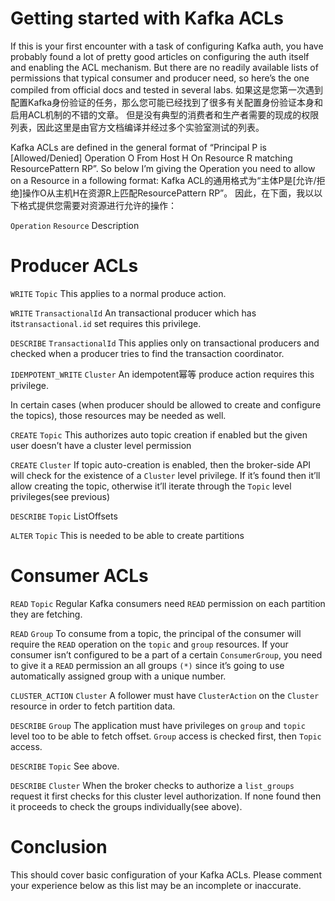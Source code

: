 # Getting started with Kafka ACLs

If this is your first encounter with a task of configuring Kafka auth, you have probably found a lot of pretty good articles on configuring the auth itself and enabling the ACL mechanism. But there are no readily available lists of permissions that typical consumer and producer need, so here’s the one compiled from official docs and tested in several labs.  如果这是您第一次遇到配置Kafka身份验证的任务，那么您可能已经找到了很多有关配置身份验证本身和启用ACL机制的不错的文章。 但是没有典型的消费者和生产者需要的现成的权限列表，因此这里是由官方文档编译并经过多个实验室测试的列表。

Kafka ACLs are defined in the general format of “Principal P is [Allowed/Denied] Operation O From Host H On Resource R matching ResourcePattern RP”. So below I’m giving the Operation you need to allow on a Resource in a following format:  Kafka ACL的通用格式为“主体P是[允许/拒绝]操作O从主机H在资源R上匹配ResourcePattern RP”。 因此，在下面，我以以下格式提供您需要对资源进行允许的操作：

`Operation` `Resource` Description

# Producer ACLs

`WRITE` `Topic` This applies to a normal produce action.

`WRITE` `TransactionalId` An transactional producer which has its`transactional.id` set requires this privilege.

`DESCRIBE` `TransactionalId` This applies only on transactional producers and checked when a producer tries to find the transaction coordinator.

`IDEMPOTENT_WRITE` `Cluster` An idempotent幂等 produce action requires this privilege.

In certain cases (when producer should be allowed to create and configure the topics), those resources may be needed as well.

`CREATE` `Topic` This authorizes auto topic creation if enabled but the given user doesn’t have a cluster level permission

`CREATE` `Cluster` If topic auto-creation is enabled, then the broker-side API will check for the existence of a `Cluster` level privilege. If it’s found then it’ll allow creating the topic, otherwise it’ll iterate through the `Topic` level privileges(see previous)

`DESCRIBE` `Topic` ListOffsets

`ALTER` `Topic` This is needed to be able to create partitions

# Consumer ACLs

`READ` `Topic` Regular Kafka consumers need `READ` permission on each partition they are fetching.

`READ` `Group` To consume from a topic, the principal of the consumer will require the `READ` operation on the `topic` and `group` resources. If your consumer isn’t configured to be a part of a certain `ConsumerGroup`, you need to give it a `READ` permission an all groups `(*)` since it’s going to use automatically assigned group with a unique number.

`CLUSTER_ACTION` `Cluster` A follower must have `ClusterAction` on the `Cluster` resource in order to fetch partition data.

`DESCRIBE` `Group` The application must have privileges on `group` and `topic` level too to be able to fetch offset. `Group` access is checked first, then `Topic` access.

`DESCRIBE` `Topic` See above.

`DESCRIBE` `Cluster` When the broker checks to authorize a `list_groups` request it first checks for this cluster level authorization. If none found then it proceeds to check the groups individually(see above).

# Conclusion

This should cover basic configuration of your Kafka ACLs. Please comment your experience below as this list may be an incomplete or inaccurate.




